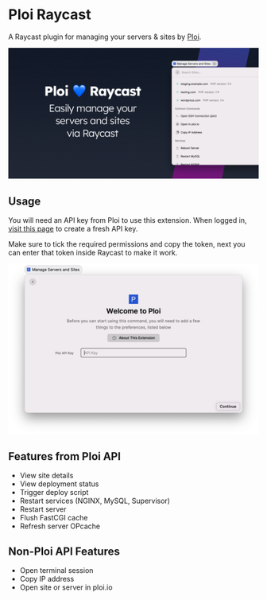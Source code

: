 # Ploi Raycast

A Raycast plugin for managing your servers & sites by [Ploi](https://ploi.io/).

![Banner](screenshots/banner.png)

## Usage

You will need an API key from Ploi to use this extension.
When logged in, [visit this page](https://ploi.io/profile/api-keys) to create a fresh API key.

Make sure to tick the required permissions and copy the token, next you can enter that token inside Raycast to make it work.

![Banner](screenshots/installation.png)

## Features from Ploi API

- View site details
- View deployment status
- Trigger deploy script
- Restart services (NGINX, MySQL, Supervisor)
- Restart server
- Flush FastCGI cache
- Refresh server OPcache

## Non-Ploi API Features

- Open terminal session
- Copy IP address
- Open site or server in ploi.io
